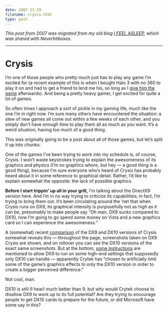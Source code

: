 ```yaml
---
date: 2007-11-19
filename: crysis.html
type: post
---
```


_This post from 2007 was migrated from my old blog [I FEEL
ASLEEP](https://ifeelasleep.wordpress.com/), which was shared with
Neverhitboxes._

---

# Crysis

I’m one of those people who pretty much just has to play any game I’m excited
for (a recent example of this is when I bought Halo 3 with no 360 to play it on
and had to get a friend to lend me his, so long as I [give him the
game](halo3.html) afterwards). And being a pretty heavy gamer, I get excited for
quite a lot of games.

So often times I approach a sort of pickle in my gaming life, much like the one
I’m in right now. I’m sure many others have encountered the situation: a slew of
new games all come out within a few weeks of each other, and you simply don’t
have enough time to play them all as much as you want. It’s a weird situation,
having too much of a good thing.

This was originally going to be a post about all of those games, but let’s split
it up into chunks:

One of the games I’ve been trying to work into my schedule is, of course,
Crysis. I won’t waste keystrokes trying to explain the awesomeness of its
graphics and physics (I’m no graphics whore, but hey — a good thing is a good
thing), because I’m sure everyone who’s heard of Crysis has probably heard about
it in some reference to graphical detail. Rather, I’d like to explain somewhat
the opposite: the lack of possible graphics.

**Before I start trippin’ up all in your grill,** I’m talking about the DirectX9
version here. And I’m in no way trying to criticize its capabilities; in fact,
I’m trying to bring them out. It’s been circulating around the ‘net that when
Crysis runs on DX9, its graphical intensity is purposefully not as high as it
can be, presumably to make people say “Oh man, DX9 sucks compared to DX10, now
I’m going to go spend some money on Vista and a new graphics card so I can
experience the awesomeness.”

A (somewhat) recent [comparison](http://webpages.charter.net/bliss/) of the DX9
and DX10 versions of Crysis somewhat reveals this — throughout the page,
screenshots taken on DX9 Crysis are shown, and on rollover you can see the DX10
versions of the exact same screenshots. But at the bottom, [some
instructions](http://webpages.charter.net/bliss/crysis-config-settings-tweaks.html)
are mentioned to allow DX9 to run on some high-end settings that supposedly only
DX10 can handle — apparently Crytek has “chosen to artificially limit some of
the game’s graphics effects to only the DX10 version in order to create a bigger
perceived difference.”

Not cool, man.

DX10 is still (I hear) much better than 9, but why would Crytek choose to
disallow DX9 to work up to its full potential? Are they trying to encourage
people to get DX10 cards to prepare for the future, or did Microsoft have some
say in this?
